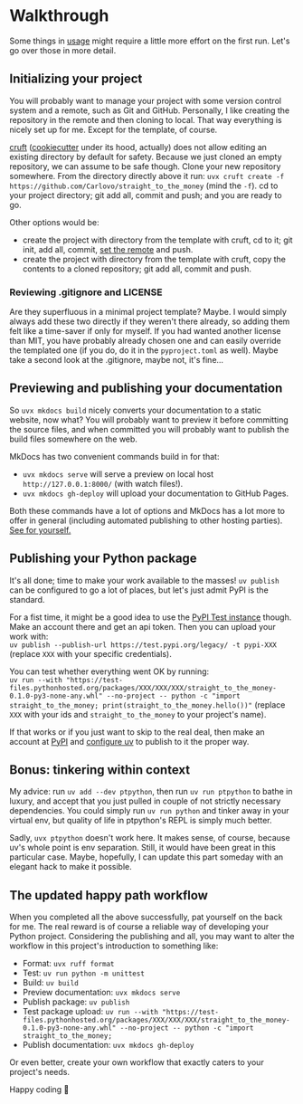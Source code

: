 # Walkthrough

Some things in [usage](index.md#usage) might require a little more effort on the first run.
Let's go over those in more detail.

## Initializing your project

You will probably want to manage your project with some version control system and a remote, such as Git and GitHub.
Personally, I like creating the repository in the remote and then cloning to local.
That way everything is nicely set up for me.
Except for the template, of course.

[cruft](https://cruft.github.io/cruft/) ([cookiecutter](https://cookiecutter.readthedocs.io/en/stable/) under its hood, actually) does not allow editing an existing directory by default for safety.
Because we just cloned an empty repository, we can assume to be safe though.
Clone your new repository somewhere.
From the directory directly above it run:
`uvx cruft create -f https://github.com/Carlovo/straight_to_the_money`
(mind the `-f`).
cd to your project directory; git add all, commit and push; and you are ready to go.

Other options would be:

- create the project with directory from the template with cruft, cd to it; git init, add all, commit, [set the remote](https://docs.github.com/en/get-started/getting-started-with-git/about-remote-repositories#creating-remote-repositories) and push.
- create the project with directory from the template with cruft, copy the contents to a cloned repository; git add all, commit and push.

### Reviewing .gitignore and LICENSE

Are they superfluous in a minimal project template?
Maybe.
I would simply always add these two directly if they weren't there already, so adding them felt like a time-saver if only for myself.
If you had wanted another license than MIT, you have probably already chosen one and can easily override the templated one (if you do, do it in the `pyproject.toml` as well).
Maybe take a second look at the .gitignore, maybe not, it's fine...

## Previewing and publishing your documentation

So `uvx mkdocs build` nicely converts your documentation to a static website, now what?
You will probably want to preview it before committing the source files, and when committed you will probably want to publish the build files somewhere on the web.

MkDocs has two convenient commands build in for that:

- `uvx mkdocs serve` will serve a preview on local host `http://127.0.0.1:8000/` (with watch files!).
- `uvx mkdocs gh-deploy` will upload your documentation to GitHub Pages.

Both these commands have a lot of options and MkDocs has a lot more to offer in general (including automated publishing to other hosting parties).
[See for yourself.](https://www.mkdocs.org/)

## Publishing your Python package

It's all done; time to make your work available to the masses! `uv publish` can be configured to go a lot of places, but let's just admit PyPI is the standard.

For a fist time, it might be a good idea to use the [PyPI Test instance](https://test.pypi.org/) though.
Make an account there and get an api token.
Then you can upload your work with:  
`uv publish --publish-url https://test.pypi.org/legacy/ -t pypi-XXX`
(replace `XXX` with your specific credentials).

You can test whether everything went OK by running:  
`uv run --with "https://test-files.pythonhosted.org/packages/XXX/XXX/XXX/straight_to_the_money-0.1.0-py3-none-any.whl" --no-project -- python -c "import straight_to_the_money; print(straight_to_the_money.hello())"`
(replace `XXX` with your ids and `straight_to_the_money` to your project's name).

If that works or if you just want to skip to the real deal,
then make an account at [PyPI](https://pypi.org/) and
[configure uv](https://docs.astral.sh/uv/guides/publish/#publishing-your-package) to publish to it the proper way.

## Bonus: tinkering within context

My advice: run `uv add --dev ptpython`, then run `uv run ptpython` to bathe in luxury, and accept that you just pulled in couple of not strictly necessary dependencies.
You could simply run `uv run python` and tinker away in your virtual env, but quality of life in ptpython's REPL is simply much better.

Sadly, `uvx ptpython` doesn't work here.
It makes sense, of course, because uv's whole point is env separation.
Still, it would have been great in this particular case.
Maybe, hopefully, I can update this part someday with an elegant hack to make it possible.

## The updated happy path workflow

When you completed all the above successfully, pat yourself on the back for me.
The real reward is of course a reliable way of developing your Python project.
Considering the publishing and all, you may want to alter the workflow in this project's introduction to something like:

- Format: `uvx ruff format`
- Test: `uv run python -m unittest`
- Build: `uv build`
- Preview documentation: `uvx mkdocs serve`
- Publish package: `uv publish`
- Test package upload: `uv run --with "https://test-files.pythonhosted.org/packages/XXX/XXX/XXX/straight_to_the_money-0.1.0-py3-none-any.whl" --no-project -- python -c "import straight_to_the_money;`
- Publish documentation: `uvx mkdocs gh-deploy`

Or even better, create your own workflow that exactly caters to your project's needs.

Happy coding 🤗
